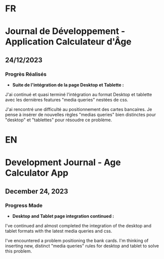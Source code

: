 # FR

# Journal de Développement - Application Calculateur d'Âge

## 24/12/2023

### Progrès Réalisés

- **Suite de l'intégration de la page Desktop et Tablette :**

J'ai continué et quasi terminé l'intégration au format Desktop et tablette avec les dernières features "media queries" nestées de css.

J'ai rencontré une difficulté au positionnement des cartes bancaires.
Je pense à insérer de nouvelles règles "medias queries" bien distinctes pour "desktop" et "tablettes" pour résoudre ce problème.

# EN

# Development Journal - Age Calculator App

## December 24, 2023

### Progress Made

- **Desktop and Tablet page integration continued :**

I've continued and almost completed the integration of the desktop and tablet formats with the latest media queries and css.

I've encountered a problem positioning the bank cards.
I'm thinking of inserting new, distinct "media queries" rules for desktop and tablet to solve this problem.
